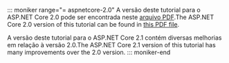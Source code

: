 ::: moniker range="= aspnetcore-2.0"
<span data-ttu-id="09c3d-101">A versão deste tutorial para o ASP.NET Core 2.0 pode ser encontrada neste [arquivo PDF](https://github.com/aspnet/Docs/tree/master/aspnetcore/data/ef-rp/intro/PDF-6-18-18.pdf).</span><span class="sxs-lookup"><span data-stu-id="09c3d-101">The ASP.NET Core 2.0 version of this tutorial can be found in [this PDF file](https://github.com/aspnet/Docs/tree/master/aspnetcore/data/ef-rp/intro/PDF-6-18-18.pdf).</span></span>

<span data-ttu-id="09c3d-102">A versão deste tutorial para o ASP.NET Core 2.1 contém diversas melhorias em relação à versão 2.0.</span><span class="sxs-lookup"><span data-stu-id="09c3d-102">The ASP.NET Core 2.1 version of this tutorial has many improvements over the 2.0 version.</span></span>
::: moniker-end
